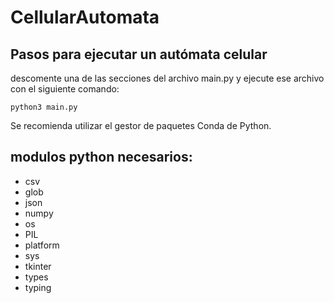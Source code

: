 # CellularAutomata

## Pasos para ejecutar un autómata celular
descomente una de las secciones del archivo main.py y ejecute ese archivo con el siguiente comando:
    
    python3 main.py


Se recomienda utilizar el gestor de paquetes Conda de Python.

## modulos python necesarios:

* csv
* glob
* json
* numpy
* os
* PIL
* platform
* sys
* tkinter
* types
* typing
